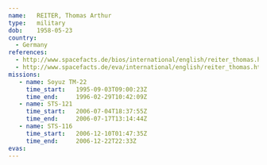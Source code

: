 ```yaml
---
name:	REITER, Thomas Arthur
type:	military
dob:	1958-05-23
country:
  - Germany
references:
  - http://www.spacefacts.de/bios/international/english/reiter_thomas.htm
  - http://www.spacefacts.de/eva/international/english/reiter_thomas.htm
missions:
   - name: Soyuz TM-22
     time_start:   1995-09-03T09:00:23Z
     time_end:     1996-02-29T10:42:09Z
   - name: STS-121
     time_start:   2006-07-04T18:37:55Z
     time_end:     2006-07-17T13:14:44Z
   - name: STS-116
     time_start:   2006-12-10T01:47:35Z
     time_end:     2006-12-22T22:33Z
evas:
---
```

